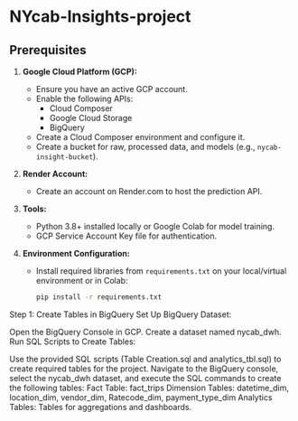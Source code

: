 # NYcab-Insights-project

## **Prerequisites**
1. **Google Cloud Platform (GCP):**
   - Ensure you have an active GCP account.
   - Enable the following APIs:
     - Cloud Composer
     - Google Cloud Storage
     - BigQuery
   - Create a Cloud Composer environment and configure it.
   - Create a bucket for raw, processed data, and models (e.g., `nycab-insight-bucket`).

2. **Render Account:**
   - Create an account on Render.com to host the prediction API.

3. **Tools:**
   - Python 3.8+ installed locally or Google Colab for model training.
   - GCP Service Account Key file for authentication.

4. **Environment Configuration:**
   - Install required libraries from `requirements.txt` on your local/virtual environment or in Colab:
     ```bash
     pip install -r requirements.txt
     ```
Step 1: Create Tables in BigQuery
Set Up BigQuery Dataset:

Open the BigQuery Console in GCP.
Create a dataset named nycab_dwh.
Run SQL Scripts to Create Tables:

Use the provided SQL scripts (Table Creation.sql and analytics_tbl.sql) to create required tables for the project.
Navigate to the BigQuery console, select the nycab_dwh dataset, and execute the SQL commands to create the following tables:
Fact Table: fact_trips
Dimension Tables: datetime_dim, location_dim, vendor_dim, Ratecode_dim, payment_type_dim
Analytics Tables: Tables for aggregations and dashboards.
